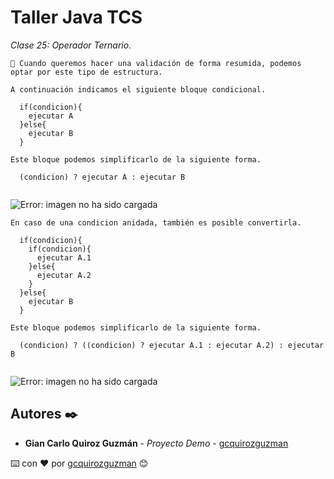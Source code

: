 # Taller Java TCS

_Clase 25: Operador Ternario._

```
📢 Cuando queremos hacer una validación de forma resumida, podemos optar por este tipo de estructura.
```

```
A continuación indicamos el siguiente bloque condicional.

  if(condicion){
    ejecutar A
  }else{
    ejecutar B
  }

Este bloque podemos simplificarlo de la siguiente forma.

  (condicion) ? ejecutar A : ejecutar B
  
```

![Error: imagen no ha sido cargada](https://github.com/gcquirozguzman/java-tcs-202001/blob/Clase-25/imagenes/pagina_25_4.png)

```
En caso de una condicion anidada, también es posible convertirla.

  if(condicion){
    if(condicion){
      ejecutar A.1
    }else{
      ejecutar A.2
    }
  }else{
    ejecutar B
  }

Este bloque podemos simplificarlo de la siguiente forma.

  (condicion) ? ((condicion) ? ejecutar A.1 : ejecutar A.2) : ejecutar B
  
```

![Error: imagen no ha sido cargada](https://github.com/gcquirozguzman/java-tcs-202001/blob/Clase-25/imagenes/pagina_25_5.png)

## Autores ✒️

* **Gian Carlo Quiroz Guzmán** - *Proyecto Demo* - [gcquirozguzman](https://github.com/gcquirozguzman)



⌨️ con ❤️ por [gcquirozguzman](https://github.com/gcquirozguzman) 😊
